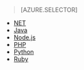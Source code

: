 > [AZURE.SELECTOR]
- [NET](../articles/service-bus/service-bus-dotnet-how-to-use-topics-subscriptions.md)
- [Java](../articles/service-bus/service-bus-java-how-to-use-topics-subscriptions.md)
- [Node.js](../articles/service-bus/service-bus-nodejs-how-to-use-topics-subscriptions.md)
- [PHP](../articles/service-bus/service-bus-php-how-to-use-topics-subscriptions.md)
- [Python](../articles/service-bus/service-bus-python-how-to-use-topics-subscriptions.md)
- [Ruby](../articles/service-bus/service-bus-ruby-how-to-use-topics-subscriptions.md)

<!---HONumber=Oct15_HO4-->